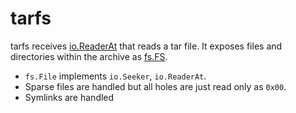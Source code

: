 # tarfs

tarfs receives [io.ReaderAt](https://pkg.go.dev/io#ReaderAt) that reads a tar file.
It exposes files and directories within the archive as [fs.FS](https://pkg.go.dev/io/fs#FS).

- `fs.File` implements `io.Seeker`, `io.ReaderAt`.
- Sparse files are handled but all holes are just read only as `0x00`.
- Symlinks are handled

